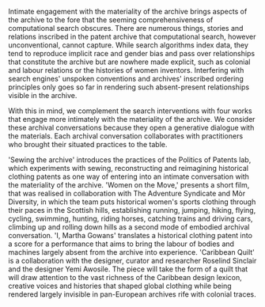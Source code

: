 Intimate engagement with the materiality of the archive brings aspects of the archive to the fore that the seeming comprehensiveness of computational search obscures. There are numerous things, stories and relations inscribed in the patent archive that computational search, however unconventional, cannot capture. While search algorithms index data, they tend to reproduce implicit race and gender bias and pass over relationships that constitute the archive but are nowhere made explicit, such as colonial and labour relations or the histories of women inventors. Interfering with search engines' unspoken conventions and archives' inscribed ordering principles only goes so far in rendering such absent-present relationships visible in the archive.

With this in mind, we complement the search interventions with four works that engage more intimately with the materiality of the archive. We consider these archival conversations because they open a generative dialogue with the materials. Each archival conversation collaborates with practitioners who brought their situated practices to the table.

'Sewing the archive' introduces the practices of the Politics of Patents lab, which experiments with sewing, reconstructing and reimagining historical clothing patents as one way of entering into an intimate conversation with the materiality of the archive. 'Women on the Move,' presents a short film, that was realised in collaboration with The Adventure Syndicate and Mòr Diversity, in which the team puts historical women's sports clothing through their paces in the Scottish hills, establishing running, jumping, hiking, flying, cycling, swimming, hunting, riding horses, catching trains and driving cars, climbing up and rolling down hills as a second mode of embodied archival conversation. 'I, Martha Gowans' translates a historical clothing patent into a score for a performance that aims to bring the labour of bodies and machines largely absent from the archive into experience. 'Caribbean Quilt' is a collaboration with the designer, curator and researcher Roselind Sinclair and the designer Yemi Awosile. The piece will take the form of a quilt that will draw attention to the vast richness of the Caribbean design lexicon, creative voices and histories that shaped global clothing while being rendered largely invisible in pan-European archives rife with colonial traces.